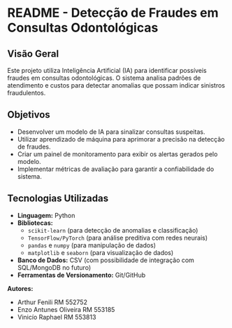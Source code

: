 # README - Detecção de Fraudes em Consultas Odontológicas

## Visão Geral
Este projeto utiliza Inteligência Artificial (IA) para identificar possíveis fraudes em consultas odontológicas. O sistema analisa padrões de atendimento e custos para detectar anomalias que possam indicar sinistros fraudulentos.

## Objetivos
- Desenvolver um modelo de IA para sinalizar consultas suspeitas.
- Utilizar aprendizado de máquina para aprimorar a precisão na detecção de fraudes.
- Criar um painel de monitoramento para exibir os alertas gerados pelo modelo.
- Implementar métricas de avaliação para garantir a confiabilidade do sistema.

## Tecnologias Utilizadas
- **Linguagem:** Python
- **Bibliotecas:**
  - `scikit-learn` (para detecção de anomalias e classificação)
  - `TensorFlow/PyTorch` (para análise preditiva com redes neurais)
  - `pandas` e `numpy` (para manipulação de dados)
  - `matplotlib` e `seaborn` (para visualização de dados)
- **Banco de Dados:** CSV (com possibilidade de integração com SQL/MongoDB no futuro)
- **Ferramentas de Versionamento:** Git/GitHub

**Autores:**
- Arthur Fenili RM 552752
- Enzo Antunes Oliveira RM 553185
- Vinicío Raphael RM 553813

